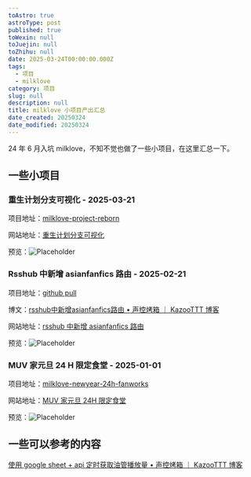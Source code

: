 ```yaml
---
toAstro: true
astroType: post
published: true
toWexin: null
toJuejin: null
toZhihu: null
date: 2025-03-24T00:00:00.000Z
tags:
  - 项目
  - milklove
category: 项目
slug: null
description: null
title: milklove 小项目产出汇总
date_created: 20250324
date_modified: 20250324
---
```


24 年 6 月入坑 milklove，不知不觉也做了一些小项目，在这里汇总一下。

## 一些小项目

### 重生计划分支可视化 - 2025-03-21

项目地址：[milklove-project-reborn](<https://github.com/KazooTTT/milklove-project-reborn>)

网站地址：[重生计划分支可视化](<https://reborn.milklovemuv.com/>)

预览：![Placeholder](<https://pictures.kazoottt.top/2025/03/20250321-1327dabf66342822b089a35fd2f9dac1.png>)

### Rsshub 中新增 asianfanfics 路由 - 2025-02-21

项目地址：[github pull](<https://github.com/DIYgod/RSSHub/pull/18430>)

博文：[rsshub中新增asianfanfics路由 • 声控烤箱 ｜ KazooTTT 博客](<https://blog.kazoottt.top/posts/fragmented-notes-2025-02-21-16-38-50/>)

网站地址：[rsshub 中新增 asianfanfics 路由](<https://docs.rsshub.app/zh/routes/reading#asianfanfics>)

预览：![Placeholder](<https://pictures.kazoottt.top/2025/03/20250324-07235eed901f8a2b4bb026d0d6322cbc.png>)

### MUV 家元旦 24 H 限定食堂 - 2025-01-01

项目地址：[milklove-newyear-24h-fanworks](<https://github.com/KazooTTT/milklove-newyear-24h-fanworks>)

网站地址：[MUV 家元旦 24H 限定食堂](<https://milklovemuv.com/>)

预览：![Placeholder](<https://github.com/KazooTTT/milklove-newyear-24h-fanworks/raw/master/docs/cover.png>)

## 一些可以参考的内容

[使用 google sheet + api 定时获取油管播放量 • 声控烤箱 ｜ KazooTTT 博客](<https://blog.kazoottt.top/notes/use-google-sheet-api-to-get-youtube-playbacks-on-a-regular-basis/>)
